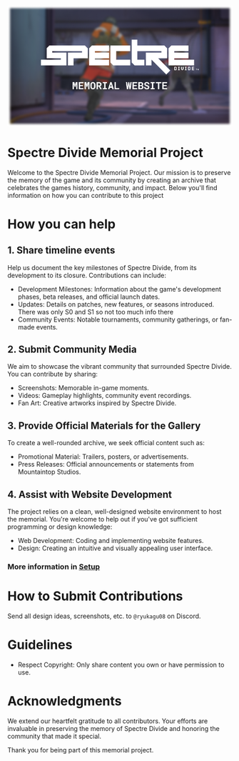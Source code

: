 <p align="center">
<img src="docs/assets/GH_README.png" alt="Spectre Divide Memorial Project Banner" width="894">
</p>

# Spectre Divide Memorial Project

Welcome to the Spectre Divide Memorial Project. Our mission is to preserve the memory of the game and its community by creating an archive that celebrates the games history, community, and impact. Below you'll find information on how you can contribute to this project

# How you can help

## 1. Share timeline events

Help us document the key milestones of Spectre Divide, from its development to its closure. Contributions can include:

- Development Milestones: Information about the game's development phases, beta releases, and official launch dates.
- Updates: Details on patches, new features, or seasons introduced. There was only S0 and S1 so not too much info there
- Community Events: Notable tournaments, community gatherings, or fan-made events.

## 2. Submit Community Media

We aim to showcase the vibrant community that surrounded Spectre Divide. You can contribute by sharing:

- Screenshots: Memorable in-game moments.
- Videos: Gameplay highlights, community event recordings.
- Fan Art: Creative artworks inspired by Spectre Divide.

## 3. Provide Official Materials for the Gallery

To create a well-rounded archive, we seek official content such as:

- Promotional Material: Trailers, posters, or advertisements.
- Press Releases: Official announcements or statements from Mountaintop Studios.

## 4. Assist with Website Development

The project relies on a clean, well-designed website environment to host the memorial. You're welcome to help out if you've got sufficient programming or design knowledge:

- Web Development: Coding and implementing website features.
- Design: Creating an intuitive and visually appealing user interface.

### More information in [Setup](docs/SETUP.md)

# How to Submit Contributions

Send all design ideas, screenshots, etc. to `@ryukagu08` on Discord.

# Guidelines

- Respect Copyright: Only share content you own or have permission to use.

# Acknowledgments

We extend our heartfelt gratitude to all contributors. Your efforts are invaluable in preserving the memory of Spectre Divide and honoring the community that made it special.

Thank you for being part of this memorial project.
